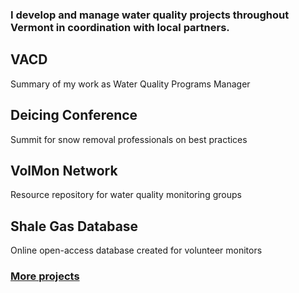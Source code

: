 <h3 class="featured-text">I develop and manage water quality projects throughout Vermont in coordination with local partners.</h3>
<div class="card" id="card-vacd" style="cursor: pointer;" onClick="window.location='/vacd.html';">
    <div class="card-container">
    <h2>VACD</h2>
    <p>Summary of my work as Water Quality Programs Manager</p>
  </div>
</div>
<div class="card" id="card-deicing-conference" style="cursor: pointer;" onClick="window.location='/deicing-conference.html';">
    <div class="card-container">
    <h2>Deicing Conference</h2>
    <p>Summit for snow removal professionals on best practices</p>
  </div>
</div>
<div class="card" id="card-volmon" style="cursor: pointer;" onClick="window.location='/volmon.html';">
    <div class="card-container">
    <h2>VolMon Network</h2>
    <p>Resource repository for water quality monitoring groups</p>
  </div>
</div>
<div class="card" id="card-allarmwater" style="cursor: pointer;" onClick="window.location='/shale-gas.html';">
    <div class="card-container">
    <h2>Shale Gas Database</h2>
    <p>Online open-access database created for volunteer monitors</p>
  </div>
</div>
<h3 class="featured-text"><a href="/work">More projects</a></h3>
